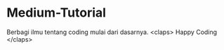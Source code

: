 # Medium-Tutorial
Berbagi ilmu tentang coding mulai dari dasarnya. &lt;claps> Happy Coding &lt;/claps>
